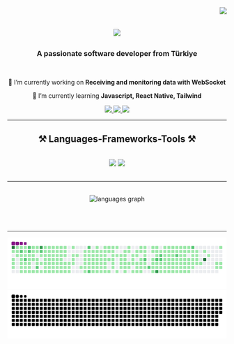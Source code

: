 <img align="right" src="https://visitor-badge.laobi.icu/badge?page_id=tugrulhanterzi.tugrulhanterzi" />

<h1 align="center">
    <img src="https://readme-typing-svg.herokuapp.com/?font=Righteous&size=35&center=true&vCenter=true&width=500&height=70&duration=4000&lines=Hi+There!+👋;+I'm+Tuğrulhan+Terzi!;" />
</h1>

<h3 align="center">A passionate software developer from Türkiye</h3>

<br/>

<div align="center">
 
 🔭 I’m currently working on **Receiving and monitoring data with WebSocket**
 
 🌱 I’m currently learning **Javascript, React Native, Tailwind**

 </div>
 
<div align="center"> 
  <a href="mailto:tugrulterzi1@gmail.com">
    <img src="https://img.shields.io/badge/Gmail-333333?style=for-the-badge&logo=gmail&logoColor=red" />
  </a>
  <a href="https://linkedin.com/in/tuğrulhan-terzi-5a55b220b" target="_blank">
    <img src="https://img.shields.io/badge/LinkedIn-0077B5?style=for-the-badge&logo=linkedin&logoColor=white" target="_blank" />
  </a>
  <a href="https://tugrulhanterzi.github.io" target="_blank">
     <img src="https://img.shields.io/badge/Portfolio-FF5722?style=for-the-badge&logo=todoist&logoColor=white" target="_blank" /> <!-- sqlite, safari, google-chrome are other good icon options -->
  </a>
</div>

 <hr/>
 
<h2 align="center">⚒️ Languages-Frameworks-Tools ⚒️</h2>
<br/>
<div align="center">
    <img src="https://skillicons.dev/icons?i=react,bootstrap,mui,html,css,vscode,github,figma,tailwind,git,r" />
    <img src="https://skillicons.dev/icons?i=nodejs,javascript,typescript,dotnet,swift,firebase,nextjs,mysql" /><br>
</div>

<br/>
<hr/>

<div align="center">
  <br>
    <div align="center">
  <img src="https://github-readme-stats.vercel.app/api/top-langs?username=tugrulhanterzi&locale=en&hide_title=false&layout=compact&card_width=320&langs_count=5&theme=github_dark&hide_border=false&order=2" height="150" alt="languages graph"  />
</div>
  <br/>
  <br/><br/>
</div>

<hr/>

![GitHub Snake Light](github-contribution-grid-snake.gif#gh-light-mode-only)
![GitHub Snake dark](github-snake-dark.svg#gh-dark-mode-only)

</br>
